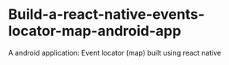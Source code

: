 # Build-a-react-native-events-locator-map-android-app
A android application: Event locator (map) built using react native

